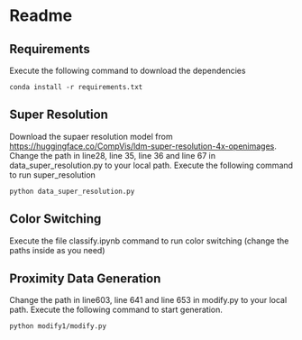 # Readme
## Requirements
Execute the following command to download the dependencies
```
conda install -r requirements.txt
```

## Super Resolution
Download the supaer resolution model from https://huggingface.co/CompVis/ldm-super-resolution-4x-openimages.
Change the path in line28, line 35, line 36 and line 67 in data_super_resolution.py to your local path. 
Execute the following command to run super_resolution
```
python data_super_resolution.py
```

## Color Switching
Execute the file classify.ipynb command to run color switching (change the paths inside as you need)

## Proximity Data Generation 
Change the path in line603, line 641 and line 653 in modify.py to your local path. 
Execute the following command to start generation.
```
python modify1/modify.py
```
